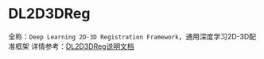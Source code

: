 # DL2D3DReg
全称：`Deep Learning 2D-3D Registration Framework`，通用深度学习2D-3D配准框架
详情参考：[DL2D3DReg说明文档](https://github.com/TKJ2568/DL2D3DRegDocument)